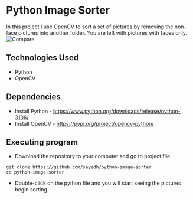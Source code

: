 # Python Image Sorter
In this project I use OpenCV to sort a set of pictures by removing the non-face pictures into another folder. You are left with pictures with faces only.  
![Compare](https://user-images.githubusercontent.com/30685241/182486959-7b19a970-2594-4988-91a2-6066b878dad8.jpg)



## Technologies Used
* Python
* OpenCV

## Dependencies
* Install Python - https://www.python.org/downloads/release/python-3106/
* Install OpenCV - https://pypi.org/project/opencv-python/

## Executing program
* Download the repository to your computer and go to project file
```
git clone https://github.com/sayedh/python-image-sorter
cd python-image-sorter
```
* Double-click on the python file and you will start seeing the pictures begin sorting. 
